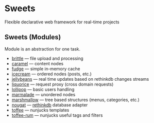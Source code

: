 # Sweets
Flexible declarative web framework for real-time projects

## Sweets (Modules)
Module is an abstraction for one task.

* [brittle](http://github.com/swts/brittle) — file upload and processing
* [caramel](http://github.com/swts/caramel) — content nodes
* [fudge](http://github.com/swts/fudge) — simple in-memory cache
* [icecream](http://github.com/swts/icecream) — ordered nodes (posts, etc.)
* [jellybeans](http://github.com/swts/jellybeans) — real time updates based on rethinkdb changes streams
* [liquorice](http://github.com/swts/liquorice) — request proxy (cross domain requests)
* [lollipop](http://github.com/swts/lollipop) — basic users handling
* [marmalade](http://github.com/swts/marmalade) — unordered nodes
* [marshmallow](http://github.com/swts/marshmallow) — tree based structures (menus, categories, etc.)
* [nougat](http://github.com/swts/nougat) — [rethinkdb](http://www.rethinkdb.com) database adapter
* [toffee](http://github.com/swts/toffee) — nunjucks templates
* [toffee-rum](http://github.com/swts/toffee-rum) — nunjucks useful tags and filters
